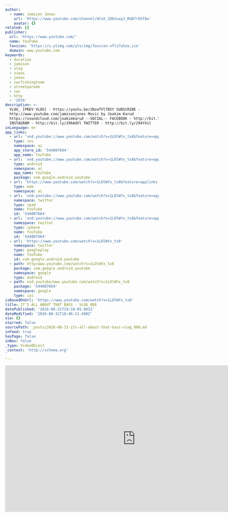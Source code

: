 ```yaml
---
author:
  - name: Jamison Jones
    url: 'https://www.youtube.com/channel/UCnX_2ObSuxpJ_RGBfrO5f6w'
    avatar: {}
related: []
publisher:
  url: 'https://www.youtube.com/'
  name: YouTube
  favicon: 'https://s.ytimg.com/yts/img/favicon-vflz7uhzw.ico'
  domain: www.youtube.com
keywords:
  - duration
  - jamison
  - vlog
  - views
  - jones
  - cwcfishingteam
  - streetparade
  - cwc
  - http
  - '2016'
description: >-
  VLOG_ [PREV VLOG] - https://youtu.be/2NzwTVlTB5Y SUBSCRIBE -
  http://www.youtube.com/jamisonjones Music by Joakim Karud
  https://soundcloud.com/joakimkarud --SOCIAL-- FACEBOOK - http://bit.ly/296zOSW
  INSTAGRAM - http://bit.ly/296AdVl TWITTER - http://bit.ly/294YXsl
inLanguage: en
app_links:
  - url: 'vnd.youtube://www.youtube.com/watch?v=1LOlWYx_tx8&feature=applinks'
    type: ios
    namespace: ai
    app_store_id: '544007664'
    app_name: YouTube
  - url: 'vnd.youtube://www.youtube.com/watch?v=1LOlWYx_tx8&feature=applinks'
    type: android
    namespace: ai
    app_name: YouTube
    package: com.google.android.youtube
  - url: 'https://www.youtube.com/watch?v=1LOlWYx_tx8&feature=applinks'
    type: web
    namespace: ai
  - url: 'vnd.youtube://www.youtube.com/watch?v=1LOlWYx_tx8&feature=applinks'
    namespace: twitter
    type: ipad
    name: YouTube
    id: '544007664'
  - url: 'vnd.youtube://www.youtube.com/watch?v=1LOlWYx_tx8&feature=applinks'
    namespace: twitter
    type: iphone
    name: YouTube
    id: '544007664'
  - url: 'https://www.youtube.com/watch?v=1LOlWYx_tx8'
    namespace: twitter
    type: googleplay
    name: YouTube
    id: com.google.android.youtube
  - path: http/www.youtube.com/watch?v=1LOlWYx_tx8
    package: com.google.android.youtube
    namespace: google
    type: android
  - path: vnd.youtube/www.youtube.com/watch?v=1LOlWYx_tx8
    package: '544007664'
    namespace: google
    type: ios
isBasedOnUrl: 'https://www.youtube.com/watch?v=1LOlWYx_tx8'
title: IT'S ALL ABOUT THAT BASS - VLOG_008
datePublished: '2016-08-31T19:10:05.061Z'
dateModified: '2016-08-31T18:46:11.498Z'
via: {}
starred: false
sourcePath: _posts/2016-08-31-its-all-about-that-bass-vlog_008.md
inFeed: true
hasPage: false
inNav: false
_type: VideoObject
_context: 'http://schema.org'

---
```

<iframe src="https://cdn.embedly.com/widgets/media.html?src=https%3A%2F%2Fwww.youtube.com%2Fembed%2F1LOlWYx_tx8%3Ffeature%3Doembed&amp;url=http%3A%2F%2Fwww.youtube.com%2Fwatch%3Fv%3D1LOlWYx_tx8&amp;image=https%3A%2F%2Fi.ytimg.com%2Fvi%2F1LOlWYx_tx8%2Fhqdefault.jpg&amp;key=b7d04c9b404c499eba89ee7072e1c4f7&amp;type=text%2Fhtml&amp;schema=youtube" width="854" height="480" scrolling="no" frameborder="0" allowfullscreen="" style=""></iframe>